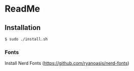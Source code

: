 # ReadMe

## Installation

```bash
$ sudo ./install.sh
```

### Fonts

Install Nerd Fonts (https://github.com/ryanoasis/nerd-fonts)

